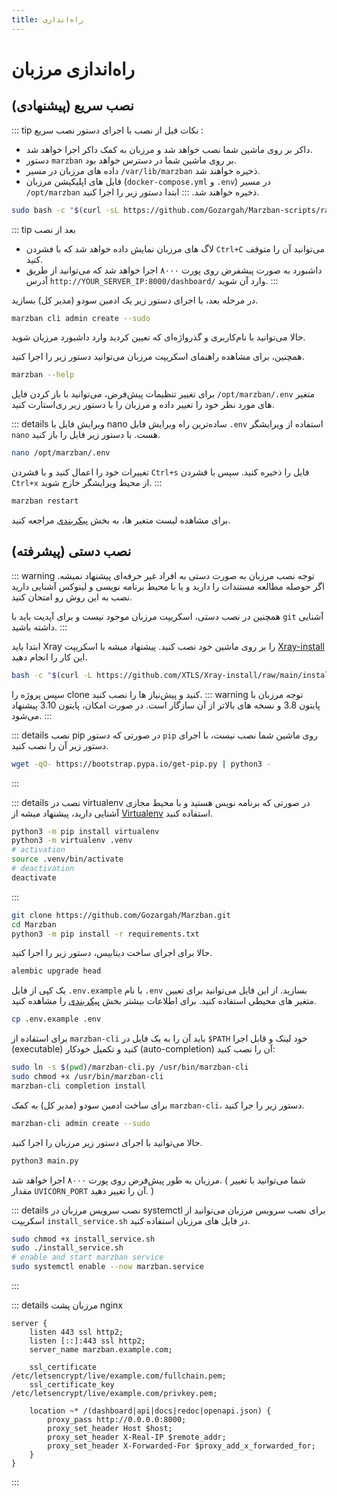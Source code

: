 ```yaml
---
title: راه‌اندازی
---
```


# راه‌اندازی مرزبان


## نصب سریع (پیشنهادی)
::: tip نکات قبل از نصب
با اجرای دستور نصب سریع :
- داکر بر روی ماشین شما نصب خواهد شد و مرزبان به کمک داکر اجرا خواهد شد.
- دستور `marzban` بر روی ماشین شما در دسترس خواهد بود.
- داده های مرزبان در مسیر `/var/lib/marzban` ذخیره خواهند شد.
- فایل های اپلیکیشن مرزبان (`docker-compose.yml` و `.env`) در مسیر `/opt/marzban` ذخیره خواهند شد.
:::
ابتدا دستور زیر را اجرا کنید.

```bash
sudo bash -c "$(curl -sL https://github.com/Gozargah/Marzban-scripts/raw/master/marzban.sh)" @ install
```
::: tip بعد از نصب
- لاگ های مرزبان نمایش داده خواهد شد که با فشردن `Ctrl+C` می‌توانید آن را متوقف کنید.
- داشبورد به صورت پیشفرض روی پورت ۸۰۰۰ اجرا خواهد شد که می‌توانید از طریق آدرس `http://YOUR_SERVER_IP:8000/dashboard/` وارد آن شوید.
:::

در مرحله بعد، با اجرای دستور زیر یک ادمین سودو (مدیر کل) بسازید.
```bash
marzban cli admin create --sudo
```

حالا می‌توانید با نام‌کاربری و گذرواژه‌ای که تعیین کردید وارد داشبورد مرزبان شوید.

همچنین، برای مشاهده راهنمای اسکریپت مرزبان می‌توانید دستور زیر را اجرا کنید.
```bash
marzban --help
```

برای تغییر تنظیمات پیش‌فرض، ‌می‌توانید با باز کردن فایل `/opt/marzban/.env` متغیر های مورد نظر خود را تغییر داده و مرزبان را با دستور زیر ری‌استارت کنید.

::: details ویرایش فایل با nano
ساده‌ترین راه ویرایش فایل `.env` استفاده از ویرایشگر `nano` هست.
با دستور زیر فایل را باز کنید.
```bash
nano /opt/marzban/.env
```
تغییرات خود را اعمال کنید و با فشردن `Ctrl+s` فایل را ذخیره کنید. سپس با فشردن ‍‍‍‍`Ctrl+x` از محیط ویرایشگر خارج شوید.
:::
```bash
marzban restart
```

برای مشاهده لیست متغیر ها، به بخش [پیکربندی](configuration.md) مراجعه کنید.

## نصب دستی (پیشرفته)

::: warning توجه
نصب مرزبان به صورت دستی به افراد غیر حرفه‌ای پیشنهاد نمیشه. اگر حوصله مطالعه مستندات را دارید و یا با محیط برنامه نویسی و لینوکس آشنایی دارید نصب به این روش رو امتحان کنید.

همچنین در نصب دستی، اسکریپت مرزبان موجود نیست و برای آپدیت باید با `git` آشنایی داشته باشید.
:::

ابتدا باید Xray را بر روی ماشین خود نصب کنید.
پیشنهاد میشه با اسکریپت [Xray-install](https://github.com/XTLS/Xray-install) این کار را انجام دهید.

```bash
bash -c "$(curl -L https://github.com/XTLS/Xray-install/raw/main/install-release.sh)" @ install
```

سپس پروژه را clone کنید و پیش‌نیاز ها را نصب کنید.
::: warning توجه
مرزبان با پایتون 3.8 و نسخه های بالاتر از آن سازگار است.
در صورت امکان، پایتون 3.10 پیشنهاد می‌شود.
:::

::: details نصب pip
در صورتی که دستور `pip` روی ماشین شما نصب نیست، با اجرای دستور زیر آن را نصب کنید.
```bash
wget -qO- https://bootstrap.pypa.io/get-pip.py | python3 -
```
:::

::: details نصب در virtualenv
در صورتی که برنامه نویس هستید و با محیط مجازی آشنایی دارید، پیشنهاد میشه از [Virtualenv](https://pypi.org/project/virtualenv/) استفاده کنید.
```bash
python3 -m pip install virtualenv
python3 -m virtualenv .venv
# activation
source .venv/bin/activate
# deactivation
deactivate
```
:::

```bash
git clone https://github.com/Gozargah/Marzban.git
cd Marzban
python3 -m pip install -r requirements.txt
```

حالا برای اجرای ساخت دیتابیس، دستور زیر را اجرا کنید.
```bash
alembic upgrade head
```

یک کپی از فایل `.env.example` با نام `.env` بسازید. از این فایل می‌توانید برای تعیین متغیر های محیطی استفاده کنید. برای اطلاعات بیشتر بخش [پیکربندی](configuration.md) را مشاهده کنید.

```bash
cp .env.example .env
```

برای استفاده از `marzban-cli` باید آن را به یک فایل در `$PATH` خود لینک و قابل اجرا (executable) کنید و تکمیل خودکار (auto-completion) آن را نصب کنید:

```bash
sudo ln -s $(pwd)/marzban-cli.py /usr/bin/marzban-cli
sudo chmod +x /usr/bin/marzban-cli
marzban-cli completion install
```

برای ساخت ادمین سودو (مدیر کل) به کمک `marzban-cli`، دستور زیر را جرا کنید.

```bash
marzban-cli admin create --sudo
```

حالا می‌توانید با اجرای دستور زیر مرزبان را اجرا کنید.

```bash
python3 main.py
```
مرزبان به طور پیش‌فرض روی پورت ۸۰۰۰ اجرا خواهد شد. ( شما می‌توانید با تغییر مقدار `UVICORN_PORT` آن را تغییر دهید. )

::: details نصب سرویس مرزبان در systemctl
برای نصب سرویس مرزبان می‌توانید از اسکریپت `install_service.sh` در فایل های مرزبان استفاده کنید.
```bash
sudo chmod +x install_service.sh
sudo ./install_service.sh
# enable and start marzban service
sudo systemctl enable --now marzban.service
```
:::

::: details مرزبان پشت nginx
```nginx
server {
    listen 443 ssl http2;
    listen [::]:443 ssl http2;
    server_name marzban.example.com;

    ssl_certificate      /etc/letsencrypt/live/example.com/fullchain.pem;
    ssl_certificate_key  /etc/letsencrypt/live/example.com/privkey.pem;

    location ~* /(dashboard|api|docs|redoc|openapi.json) {
        proxy_pass http://0.0.0.0:8000;
        proxy_set_header Host $host;
        proxy_set_header X-Real-IP $remote_addr;
        proxy_set_header X-Forwarded-For $proxy_add_x_forwarded_for;
    }
}
```
:::
